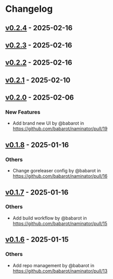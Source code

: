 # Changelog

## [v0.2.4](https://github.com/babarot/naminator/compare/v0.2.3...v0.2.4) - 2025-02-16

## [v0.2.3](https://github.com/babarot/naminator/compare/v0.2.2...v0.2.3) - 2025-02-16

## [v0.2.2](https://github.com/babarot/naminator/compare/v0.2.1...v0.2.2) - 2025-02-16

## [v0.2.1](https://github.com/babarot/naminator/compare/v0.2.0...v0.2.1) - 2025-02-10

## [v0.2.0](https://github.com/babarot/naminator/compare/v0.1.8...v0.2.0) - 2025-02-06
### New Features
- Add brand new UI by @babarot in https://github.com/babarot/naminator/pull/19

## [v0.1.8](https://github.com/babarot/naminator/compare/v0.1.7...v0.1.8) - 2025-01-16
### Others
- Change goreleaser config by @babarot in https://github.com/babarot/naminator/pull/16

## [v0.1.7](https://github.com/babarot/naminator/compare/v0.1.6...v0.1.7) - 2025-01-16
### Others
- Add build workflow by @babarot in https://github.com/babarot/naminator/pull/15

## [v0.1.6](https://github.com/babarot/naminator/compare/v0.1.5...v0.1.6) - 2025-01-15
### Others
- Add repo management by @babarot in https://github.com/babarot/naminator/pull/13
